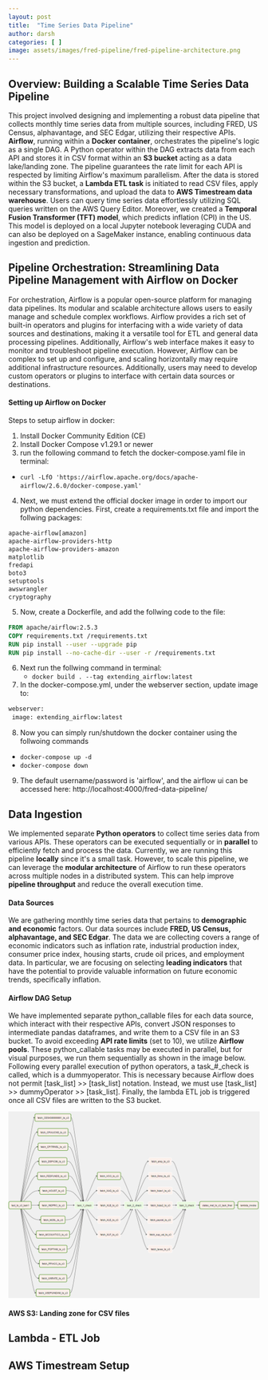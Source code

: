 ```yaml
---
layout: post
title:  "Time Series Data Pipeline"
author: darsh
categories: [ ]
image: assets/images/fred-pipeline/fred-pipeline-architecture.png
---
```


##  Overview: Building a Scalable Time Series Data Pipeline

This project involved designing and implementing a robust data pipeline that collects monthly time series data from multiple sources, including FRED, US Census, alphavantage, and SEC Edgar, utilizing their respective APIs. __Airflow__, running within a __Docker container__, orchestrates the pipeline's logic as a single DAG. A Python operator within the DAG extracts data from each API and stores it in CSV format within an __S3 bucket__ acting as a data lake/landing zone. The pipeline guarantees the rate limit for each API is respected by limiting Airflow's maximum parallelism. After the data is stored within the S3 bucket, a __Lambda ETL task__ is initiated to read CSV files, apply necessary transformations, and upload the data to __AWS Timestream data warehouse__. Users can query time series data effortlessly utilizing SQL queries written on the AWS Query Editor. Moreover, we created a __Temporal Fusion Transformer (TFT) model__, which predicts inflation (CPI) in the US. This model is deployed on a local Jupyter notebook leveraging CUDA and can also be deployed on a SageMaker instance, enabling continuous data ingestion and prediction.


## Pipeline Orchestration: Streamlining Data Pipeline Management with Airflow on Docker

For orchestration, Airflow is a popular open-source platform for managing data pipelines. Its modular and scalable architecture allows users to easily manage and schedule complex workflows. Airflow provides a rich set of built-in operators and plugins for interfacing with a wide variety of data sources and destinations, making it a versatile tool for ETL and general data processing pipelines. Additionally, Airflow's web interface makes it easy to monitor and troubleshoot pipeline execution. However, Airflow can be complex to set up and configure, and scaling horizontally may require additional infrastructure resources. Additionally, users may need to develop custom operators or plugins to interface with certain data sources or destinations.

#### Setting up Airflow on Docker

Steps to setup airflow in docker:

1. Install Docker Community Edition (CE)
2. Install Docker Compose v1.29.1 or newer
3. run the following command to fetch the docker-compose.yaml file in terminal: 
  - `curl -LfO 'https://airflow.apache.org/docs/apache-airflow/2.6.0/docker-compose.yaml'`
4. Next, we must extend the official docker image in order to import our python dependencies. First, create a requirements.txt file and import the follwing packages:
  ```Text
  apache-airflow[amazon]
  apache-airflow-providers-http
  apache-airflow-providers-amazon
  matplotlib
  fredapi
  boto3
  setuptools
  awswrangler
  cryptography
  ```
5. Now, create a Dockerfile, and add the follwing code to the file:
```Dockerfile
FROM apache/airflow:2.5.3
COPY requirements.txt /requirements.txt
RUN pip install --user --upgrade pip
RUN pip install --no-cache-dir --user -r /requirements.txt
  ```
6. Next run the follwing command in terminal:
   - `docker build . --tag extending_airflow:latest`
7. In the docker-compose.yml, under the webserver section, update image to:
```Dockerfile
webserver:
 image: extending_airflow:latest
```
8. Now you can simply run/shutdown the docker container using the follwoing commands
- `docker-compose up -d `
- `docker-compose down`
9. The default username/password is 'airflow', and the airflow ui can be accessed here: http://localhost:4000/fred-data-pipeline/

## Data Ingestion 

We implemented separate __Python operators__ to collect time series data from various APIs. These operators can be executed sequentially or in __parallel__ to efficiently fetch and process the data. Currently, we are running this pipeline __locally__ since it's a small task. However, to scale this pipeline, we can leverage the __modular architecture__ of Airflow to run these operators across multiple nodes in a distributed system. This can help improve __pipeline throughput__ and reduce the overall execution time.

#### Data Sources 

We are gathering monthly time series data that pertains to __demographic and economic__ factors. Our data sources include __FRED, US Census, alphavantage, and SEC Edgar__. The data we are collecting covers a range of economic indicators such as inflation rate, industrial production index, consumer price index, housing starts, crude oil prices, and employment data. In particular, we are focusing on selecting __leading indicators__ that have the potential to provide valuable information on future economic trends, specifically inflation.

#### Airflow DAG Setup

We have implemented separate python_callable files for each data source, which interact with their respective APIs, convert JSON responses to intermediate pandas dataframes, and write them to a CSV file in an S3 bucket. To avoid exceeding __API rate limits__ (set to 10), we utilize __Airflow pools__. These python_callable tasks may be executed in parallel, but for visual purposes, we run them sequentially as shown in the image below. Following every parallel execution of python operators, a task_#_check is called, which is a dummyoperator. This is necessary because Airflow does not permit [task_list] >> [task_list] notation. Instead, we must use [task_list] >> dummyOperator >> [task_list]. Finally, the lambda ETL job is triggered once all CSV files are written to the S3 bucket.

<img src="/assets/images/fred-pipeline/airflow_dag_graph.png" alt="description of image" width="900"/>

#### AWS S3: Landing zone for CSV files



## Lambda - ETL Job 

## AWS Timestream Setup 

